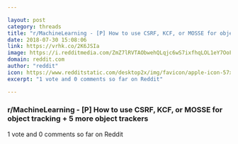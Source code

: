 ```yaml
---

layout: post
category: threads
title: "r/MachineLearning - [P] How to use CSRF, KCF, or MOSSE for object tracking + 5 more object trackers"
date: 2018-07-30 15:08:06
link: https://vrhk.co/2K6JSIa
image: https://i.redditmedia.com/ZmZ7lRVTAObwehQLqjc6wS7ixfhqLOL1eY7OoFDR40g.jpg?s=90f1833327ac23c4662f9e55c4bfcc0b
domain: reddit.com
author: "reddit"
icon: https://www.redditstatic.com/desktop2x/img/favicon/apple-icon-57x57.png
excerpt: "1 vote and 0 comments so far on Reddit"

---
```


### r/MachineLearning - [P] How to use CSRF, KCF, or MOSSE for object tracking + 5 more object trackers

1 vote and 0 comments so far on Reddit